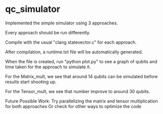 # qc_simulator

Implemented the simple simulator using 3 approaches.

Every approach should be run differently. 

Compile with the usual "clang statevector.c" for each approach.

After compilation, a runtime.txt file will be automatically generated.

When the file is created, run "python plot.py" to see a graph of qubits and time taken for the approach to simulate it.

For the Matrix_mult, we see that around 14 qubits can be simulated before results start shooting up.

For the Tensor_mult, we see that number improve to around 30 qubits.


Future Possible Work:
Try parallelizing the matrix and tensor multiplication for both approaches
Or check for other ways to optimize the code

